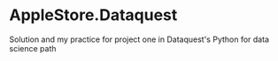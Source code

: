 # AppleStore.Dataquest
Solution and my practice for project one in Dataquest's Python for data science path
